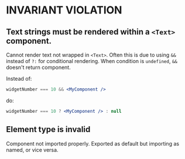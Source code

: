 # INVARIANT VIOLATION

## Text strings must be rendered within a `<Text>` component.

Cannot render text not wrapped in `<Text>`. Often this is due to using `&&` instead of `?:` for conditional rendering. When condition is `undefined`, `&&` doesn't return component.

Instead of:

```jsx
widgetNumber === 10 && <MyComponent />
```

do:

```jsx
widgetNumber === 10 ? <MyComponent /> : null
```

## Element type is invalid

Component not imported properly. Exported as default but importing as named, or vice versa.
